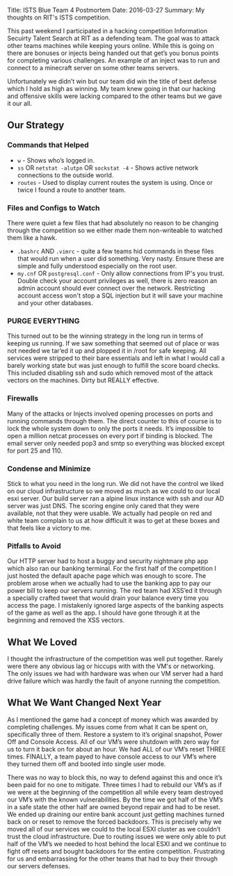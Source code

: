 Title: ISTS Blue Team 4 Postmortem
Date: 2016-03-27
Summary: My thoughts on RIT's ISTS competition.

This past weekend I participated in a hacking competition Information Secuirty
Talent Search at RIT as a defending team. The goal was to attack other teams
machines while keeping yours online.  While this is going on there are bonuses
or injects being handed out that get’s you bonus points for completing various
challenges. An example of an inject was to run and connect to a minecraft server
on some other teams servers.

Unfortunately we didn’t win but our team did win the title of best defense which
I hold as high as winning. My team knew going in that our hacking and offensive
skills were lacking compared to the other teams but we gave it our all.

## Our Strategy

### Commands that Helped

- `w` - Shows who’s logged in.
- `ss` OR `netstat -alutpn` OR `sockstat -4` - Shows active network connections to
the outside world.
- `routes` - Used to display current routes the system is using. Once or twice I
found a route to another team.

### Files and Configs to Watch

There were quiet a few files that had absolutely no reason to be changing through
the competition so we either made them non-writeable to watched them like a
hawk.

- `.bashrc` AND `.vimrc` - quite a few teams hid commands in these files that
would run when a user did something. Very nasty. Ensure these are simple and
fully understood especially on the root user.
- `my.cnf` OR `postgresql.conf` - Only allow connections from IP's you trust.
Double check your account privileges as well, there is zero reason an admin
account should ever connect over the network. Restricting account access won't
stop a SQL injection but it will save your machine and your other databases. 

### PURGE EVERYTHING

This turned out to be the winning strategy in the long run in terms of keeping
us running. If we saw something that seemed out of place or was not needed we
tar’ed it up and plopped it in /root for safe keeping. All services were
stripped to their bare essentials and left in what I would call a barely working
state but was just enough to fulfill the score board checks. This included
disabling ssh and sudo which removed most of the attack vectors on the machines.
Dirty but REALLY effective. 

### Firewalls 

Many of the attacks or Injects involved opening processes on ports and running
commands through them. The direct counter to this of course is to lock the whole
system down to only the ports it needs. It’s impossible to open a million netcat
processes on every port if binding is blocked. The email server only needed pop3
and smtp so everything was blocked except for port 25 and 110.

### Condense and Minimize

Stick to what you need in the long run. We did not have the control we liked on
our cloud infrastructure so we moved as much as we could to our local esxi
server. Our build server ran a alpine linux instance with ssh and our AD server
was just DNS. The scoring engine only cared that they were available, not that
they were usable. We actually had people on red and white team complain to us at
how difficult it was to get at these boxes and that feels like a victory to me.

### Pitfalls to Avoid

Our HTTP server had to host a buggy and security nightmare php app which also
ran our banking terminal. For the first half of the competition I just hosted
the default apache page which was enough to score. The problem arose when we
actually had to use the banking app to pay our power bill to keep our servers
running. The red team had XSS’ed it through a specially crafted tweet that would
drain your balance every time you access the page. I mistakenly ignored large
aspects of the banking aspects of the game as well as the app. I should have
gone through it at the beginning and removed the XSS vectors.

## What We Loved

I thought the infrastructure of the competition was well put together. Rarely
were there any obvious lag or hiccups with with the VM's or networking. The only
issues we had with hardware was when our VM server had a hard drive failure
which was hardly the fault of anyone running the competition. 

## What We Want Changed Next Year

As I mentioned the game had a concept of money which was awarded by completing
challenges. My issues come from what it can be spent on, specifically three of
them. Restore a system to it’s original snapshot, Power Off and Console Access.
All of our VM’s were shutdown with zero way for us to turn it back on for about
an hour. We had ALL of our VM’s reset THREE times. FINALLY, a team payed to have
console access to our VM’s where they turned them off and booted into single
user mode.

There was no way to block this, no way to defend against this and once it’s been
paid for no one to mitigate. Three times I had to rebuild our VM’s as if we were
at the beginning of the competition all while every team destroyed our VM’s with
the known vulnerabilities. By the time we got half of the VM’s in a safe state
the other half are owned beyond repair and had to be reset. We ended up draining
our entire bank account just getting machines turned back on or reset to remove
the forced backdoors. This is precisely why we moved all of our services we
could to the local ESXI cluster as we couldn’t trust the cloud infrastructure.
Due to routing issues we were only able to put half of the VM’s we needed to
host behind the local ESXI and we continue to fight off resets and bought
backdoors for the entire competition. Frustrating for us and embarrassing for
the other teams that had to buy their through our servers defenses.

